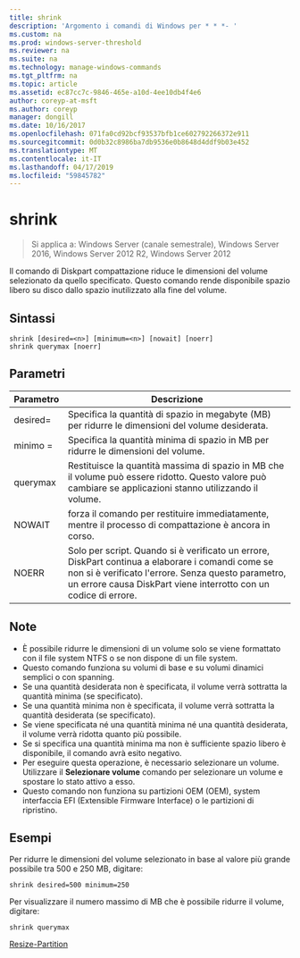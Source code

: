 ```yaml
---
title: shrink
description: 'Argomento i comandi di Windows per * * *- '
ms.custom: na
ms.prod: windows-server-threshold
ms.reviewer: na
ms.suite: na
ms.technology: manage-windows-commands
ms.tgt_pltfrm: na
ms.topic: article
ms.assetid: ec87cc7c-9846-465e-a10d-4ee10db4f4e6
author: coreyp-at-msft
ms.author: coreyp
manager: dongill
ms.date: 10/16/2017
ms.openlocfilehash: 071fa0cd92bcf93537bfb1ce602792266372e911
ms.sourcegitcommit: 0d0b32c8986ba7db9536e0b8648d4ddf9b03e452
ms.translationtype: MT
ms.contentlocale: it-IT
ms.lasthandoff: 04/17/2019
ms.locfileid: "59845782"
---
```

# <a name="shrink"></a>shrink

>Si applica a: Windows Server (canale semestrale), Windows Server 2016, Windows Server 2012 R2, Windows Server 2012

Il comando di Diskpart compattazione riduce le dimensioni del volume selezionato da quello specificato. Questo comando rende disponibile spazio libero su disco dallo spazio inutilizzato alla fine del volume.

## <a name="syntax"></a>Sintassi
```
shrink [desired=<n>] [minimum=<n>] [nowait] [noerr]
shrink querymax [noerr]
```
## <a name="parameters"></a>Parametri
|Parametro|Descrizione|
|-------|--------|
|desired=<n>|Specifica la quantità di spazio in megabyte (MB) per ridurre le dimensioni del volume desiderata.|
|minimo =<n>|Specifica la quantità minima di spazio in MB per ridurre le dimensioni del volume.|
|querymax|Restituisce la quantità massima di spazio in MB che il volume può essere ridotto. Questo valore può cambiare se applicazioni stanno utilizzando il volume.|
|NOWAIT|forza il comando per restituire immediatamente, mentre il processo di compattazione è ancora in corso.|
|NOERR|Solo per script. Quando si è verificato un errore, DiskPart continua a elaborare i comandi come se non si è verificato l'errore. Senza questo parametro, un errore causa DiskPart viene interrotto con un codice di errore.|
## <a name="remarks"></a>Note
-   È possibile ridurre le dimensioni di un volume solo se viene formattato con il file system NTFS o se non dispone di un file system.
-   Questo comando funziona su volumi di base e su volumi dinamici semplici o con spanning.
-   Se una quantità desiderata non è specificata, il volume verrà sottratta la quantità minima (se specificato).
-   Se una quantità minima non è specificata, il volume verrà sottratta la quantità desiderata (se specificato).
-   Se viene specificata né una quantità minima né una quantità desiderata, il volume verrà ridotta quanto più possibile.
-   Se si specifica una quantità minima ma non è sufficiente spazio libero è disponibile, il comando avrà esito negativo.
-   Per eseguire questa operazione, è necessario selezionare un volume. Utilizzare il **Selezionare volume** comando per selezionare un volume e spostare lo stato attivo a esso.
-   Questo comando non funziona su partizioni OEM (OEM), system interfaccia EFI (Extensible Firmware Interface) o le partizioni di ripristino.
## <a name="BKMK_examples"></a>Esempi
Per ridurre le dimensioni del volume selezionato in base al valore più grande possibile tra 500 e 250 MB, digitare:
```
shrink desired=500 minimum=250
```
Per visualizzare il numero massimo di MB che è possibile ridurre il volume, digitare:
```
shrink querymax
```

[Resize-Partition](https://technet.microsoft.com/library/hh848680.aspx)
